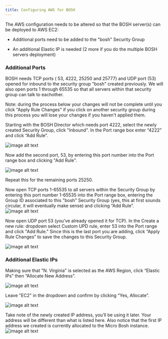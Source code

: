 ```yaml
---
title: Configuring AWS for BOSH
---
```

The AWS configuration needs to be altered so that the BOSH server(s) can be deployed to AWS EC2:

* Additional ports need to be added to the "bosh" Security Group

* An additional Elastic IP is needed (2 more if you do the multiple BOSH servers deployment)

### Additional Ports

BOSH needs TCP ports ( 53, 4222, 25250 and 25777) and UDP port (53) opened for inbound to the security group "bosh" created previously.  We will also open ports 1 through 65535 so that all servers within that security group can talk to eachother.

Note: during the process below your changes will not be complete until you click "Apply Rule Changes" if you click on another security group during this process you will lose your changes if you haven't applied them.

Starting with the BOSH Director which needs port 4222, select the newly created Security Group, click "Inbound".  In the Port range box enter “4222” and click “Add Rule”.

![image alt text](/images/aws-ec2/image_18.png)

Now add the second port, 53, by entering this port number into the Port range box and clicking "Add Rule".

![image alt text](/images/aws-ec2/image_19.png)

Repeat this for the remaining ports 25250.

Now open TCP ports 1-65535 to all servers within the Security Group by entering this port number 1-65535 into the Port range box, entering the Group ID associated to this "bosh" Security Group (yes, this at first sounds circular, it will eventually make sense) and clicking “Add Rule”.  ![image alt text](/images/aws-ec2/image_20.png)

Now open UDP port 53 (you’ve already opened it for TCP).  In the Create a new rule: dropdown select Custom UPD rule, enter 53 into the Port range and click "Add Rule." Since this is the last port you are adding, click “Apply Rule Changes” to save the changes to this Security Group.

![image alt text](/images/aws-ec2/image_21.png)

### Additional Elastic IPs

Making sure that "N. Virginia" is selected as the AWS Region, click “Elastic IPs” then “Allocate New Address”.

![image alt text](/images/aws-ec2/image_22.png)

Leave "EC2" in the dropdown and confirm by clicking “Yes, Allocate”.

![image alt text](/images/aws-ec2/image_23.png)

Take note of the newly created IP address, you’ll be using it later.  Your address will be different than what is listed here.  Also notice that the first IP address we created is currently allocated to the Micro Bosh instance. ![image alt text](/images/aws-ec2/image_24.png)

